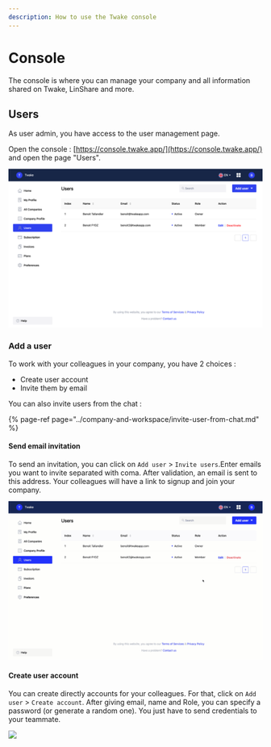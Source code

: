 ```yaml
---
description: How to use the Twake console
---
```


# Console

The console is where you can manage your company and all information shared on Twake, LinShare and more.






## Users

As user admin, you have access to the user management page.

Open the console : [https://console.twake.app/](https://console.twake.app/) and open the page "Users".



![User management page](../assets/console-user.png)

### Add a user

To work with your colleagues in your company, you have 2 choices : 

* Create user account
* Invite them by email

You can also invite users from the chat : 

{% page-ref page="../company-and-workspace/invite-user-from-chat.md" %}



#### Send email invitation

To send an invitation, you can click on `Add user` &gt; `Invite users`.Enter emails you want to invite separated with coma. After validation, an email is sent to this address. Your colleagues will have a link to signup and join your company.

![Invite user](../assets/inviteuser.gif)

#### Create user account

You can create directly accounts for your colleagues. For that, click on  `Add user`  &gt; `Create account`. After giving email, name and Role, you can specify a password \(or generate a random one\). You just have to send credentials to your teammate. 

![](../assets/createuser.gif)
